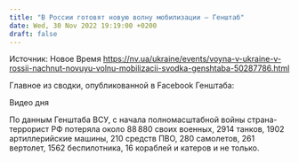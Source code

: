 ```yaml
---
title: "В России готовят новую волну мобилизации — Генштаб"
date: Wed, 30 Nov 2022 19:19:00 +0200
draft: false
---
```

Источник: Новое Время https://nv.ua/ukraine/events/voyna-v-ukraine-v-rossii-nachnut-novuyu-volnu-mobilizacii-svodka-genshtaba-50287786.html


 Главное из сводки, опубликованной в Facebook Генштаба:

 Видео дня   

По данным Генштаба ВСУ, с начала полномасштабной войны страна-террорист РФ потеряла около 88 880 своих военных, 2914 танков, 1902 артиллерийские машины, 210 средств ПВО, 280 самолетов, 261 вертолет, 1562 беспилотника, 16 кораблей и катеров и не только.
